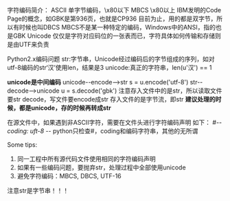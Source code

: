 字符编码简介：
ASCII
  单字节编码，\x80以下
MBCS
  \x80以上
  IBM发明的Code Page的概念，如GBK是第936页，也就是CP936
  目前为止，用的都是双字节，所以有时候也叫DBCS
  MBCS不是某一种特定的编码，Windows中的ANSI，指的也是GBK
Unicode
  仅仅是字符对应码位的一张表而已，字符具体如何传输和存储则是由UTF来负责

Python2.x编码问题
  str:字节串，Unicode经过编码后的字节组成的序列，如对utf-8编码的str‘汉’使用len，结果是3
  unicode:真正的字符串，len(u'汉') == 1

  **unicode是中间编码**
  unicode--encode-->str s = u.encode('utf-8')
  str--decode-->unicode u = s.decode('gbk')
  注意存入文件中的是str，所以读取文件要str decode，写文件要encode成str
  存入文件的是字节流，即str
  **建议处理的时候，都是unicode，存的时候再转成str**

  在源文件中，如果遇到非ASCII字符，需要在文件头进行字符编码声明
  如下：
    #-*- coding: uft-8 -*-
    python只检查#，coding和编码字符串，其他的无所谓

Some tips:
  1. 同一工程中所有源代码文件使用相同的字符编码声明
  2. 如果有一些编码问题，要抛弃str，处理过程中全部使用unicode
  3. 避免字符编码：MBCS, DBCS, UTF-16

  注意str是字节串！！！
